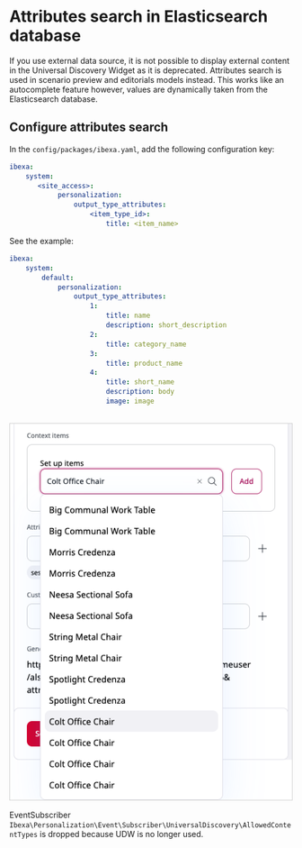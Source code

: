 # Attributes search in Elasticsearch database

If you use external data source, it is not possible to display external content in the Universal Discovery Widget as it is deprecated. Attributes search is used in scenario preview and editorials models instead.
This works like an autocomplete feature however, values are dynamically taken from the Elasticsearch database.

## Configure attributes search

In the `config/packages/ibexa.yaml`, add the following configuration key:

```yaml
ibexa:
    system:
       <site_access>:
            personalization:
                output_type_attributes:
                    <item_type_id>:
                        title: <item_name>                        
```


See the example:

```yaml
ibexa:
    system:
        default:
            personalization:
                output_type_attributes:
                    1:
                        title: name
                        description: short_description
                    2:
                        title: category_name
                    3:
                        title: product_name
                    4:
                        title: short_name
                        description: body
                        image: image
                        
```

![Attributes search](../img/perso_attributes_search.png)

EventSubscriber `Ibexa\Personalization\Event\Subscriber\UniversalDiscovery\AllowedContentTypes` is dropped because UDW is no longer used.